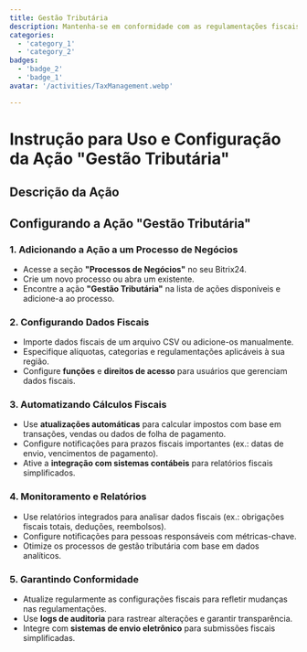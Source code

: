 ```yaml
---
title: Gestão Tributária
description: Mantenha-se em conformidade com as regulamentações fiscais e simplifique os envios.
categories: 
  - 'category_1'
  - 'category_2'
badges: 
  - 'badge_2'
  - 'badge_1'
avatar: '/activities/TaxManagement.webp'

---
```

# Instrução para Uso e Configuração da Ação "Gestão Tributária"

## Descrição da Ação

## **Configurando a Ação "Gestão Tributária"**

### 1. Adicionando a Ação a um Processo de Negócios
- Acesse a seção **"Processos de Negócios"** no seu Bitrix24.
- Crie um novo processo ou abra um existente.
- Encontre a ação **"Gestão Tributária"** na lista de ações disponíveis e adicione-a ao processo.

### 2. Configurando Dados Fiscais
- Importe dados fiscais de um arquivo CSV ou adicione-os manualmente.
- Especifique alíquotas, categorias e regulamentações aplicáveis à sua região.
- Configure **funções** e **direitos de acesso** para usuários que gerenciam dados fiscais.

### 3. Automatizando Cálculos Fiscais
- Use **atualizações automáticas** para calcular impostos com base em transações, vendas ou dados de folha de pagamento.
- Configure notificações para prazos fiscais importantes (ex.: datas de envio, vencimentos de pagamento).
- Ative a **integração com sistemas contábeis** para relatórios fiscais simplificados.

### 4. Monitoramento e Relatórios
- Use relatórios integrados para analisar dados fiscais (ex.: obrigações fiscais totais, deduções, reembolsos).
- Configure notificações para pessoas responsáveis com métricas-chave.
- Otimize os processos de gestão tributária com base em dados analíticos.

### 5. Garantindo Conformidade
- Atualize regularmente as configurações fiscais para refletir mudanças nas regulamentações.
- Use **logs de auditoria** para rastrear alterações e garantir transparência.
- Integre com **sistemas de envio eletrônico** para submissões fiscais simplificadas.